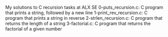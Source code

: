 My solutions to C recursion tasks at ALX SE
0-puts_recursion.c: C program that prints a string, followed by a new line
1-print_rev_recursion.c: C program that prints a string in reverse
2-strlen_recursion.c: C program that returns the length of a string
3-factorial.c: C program that returns the factorial of a given number
